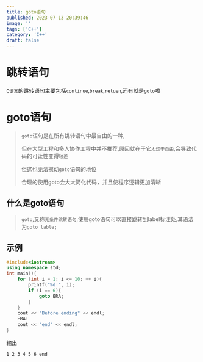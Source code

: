 ```yaml
---
title: goto语句
published: 2023-07-13 20:39:46 
image: ''
tags: ['C++']
category: 'C++'
draft: false 
---
```

# 跳转语句

`C语言`的跳转语句主要包括`continue`,`break`,`retuen`,还有就是`goto`啦

# goto语句
> `goto`语句是在所有跳转语句中最自由的一种,
>
> 但在大型工程和多人协作工程中并不推荐,原因就在于它`太过于自由`,会导致代码的可读性变得`较差`
>
> 但这也无法撼动`goto`语句的地位
>
> 合理的使用goto会大大简化代码，并且使程序逻辑更加清晰

## 什么是goto语句
> `goto`,又称`无条件跳转语句`,使用goto语句可以直接跳转到label标注处,其语法为``goto lable;``

## 示例
```cpp
#include<iostream>
using namespace std;
int main(){
    for (int i = 1; i <= 10; ++ i){
        printf("%d ", i);
        if (i == 6){
            goto ERA;
        }
    }
    cout << "Before ending" << endl;
    ERA:
    cout << "end" << endl;
}
```

输出
```bash
1 2 3 4 5 6 end
```
